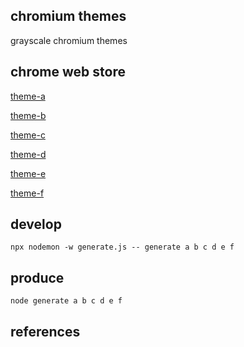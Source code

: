 
## chromium themes

grayscale chromium themes

## chrome web store

[theme-a](https://chrome.google.com/webstore/detail/meoofmdfjbnfmaahcobjgblhndicnkkc)

[theme-b](https://chrome.google.com/webstore/detail/hhogopapidbkidbecnokjchibokgcehh)

[theme-c](https://chrome.google.com/webstore/detail/klmacoccldkhbcdmkenjjlhagakfoknc)

[theme-d](https://chrome.google.com/webstore/detail/gegofpbdcjlnpkpalkpjelbabkdhhcab)

[theme-e](https://chrome.google.com/webstore/detail/aoemklilpaniidbikgkpeojbebecmfcj)

[theme-f](https://chrome.google.com/webstore/detail/glhikdnhmkbjgicehiodllcdidjiggcf)

## develop

```shell
npx nodemon -w generate.js -- generate a b c d e f
```

## produce

```shell
node generate a b c d e f
```

## references

[](https://developer.chrome.com/docs/extensions/mv2/overview/)

[](https://developer.chrome.com/docs/extensions/mv2/manifest/)
